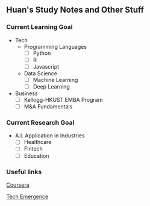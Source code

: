 ## Huan's Study Notes and Other Stuff

### Current Learning Goal

- Tech
  - Programming Languages
    - [ ] Python
    - [ ] R
    - [ ] Javascript  
  - Data Science
    - [ ] Machine Learning
    - [ ] Deep Learning

- Business
  - [ ] Kellogg-HKUST EMBA Program
  - [ ] M&A Fundamentals

### Current Research Goal

- A.I. Application in Industries
  - [ ] Healthcare
  - [ ] Fintech
  - [ ] Education

### Useful links

[Coursera](https://www.coursera.org/)

[Tech Emergence](https://www.techemergence.com/)
